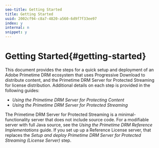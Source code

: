 ```yaml
---
seo-title: Getting Started
title: Getting Started
uuid: 2002cf94-c8a7-4820-a560-6d9f7f33ee97
index: y
internal: n
snippet: y
---
```


# Getting Started{#getting-started}

This document provides the steps for a quick setup and deployment of an Adobe Primetime DRM ecosystem that uses Progressive Download to distribute content, and the Primetime DRM Server for Protected Streaming for license distribution. Additional details on each step is provided in the following guides:

* *Using the Primetime DRM Server for Protecting Content* 
* *Using the Primetime DRM Server for Protected Streaming*

The Primetime DRM Server for Protected Streaming is a minimal-functionality server that does not include source code. For a modifiable server with full Java source, see the *Using the Primetime DRM Reference Implementations* guide. If you set up up a Reference License server, that replaces the *Setup and deploy Primetime DRM Server for Protected Streaming (License Server)* step. 
